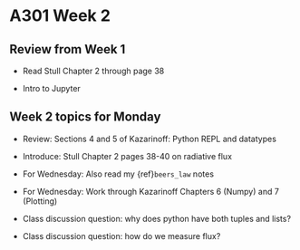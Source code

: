 # A301 Week 2

## Review from Week 1

* Read Stull Chapter 2 through page 38

* Intro to Jupyter

## Week 2 topics for Monday

* Review: Sections 4 and 5 of Kazarinoff:  Python REPL and datatypes

* Introduce: Stull Chapter 2 pages 38-40 on radiative flux

* For Wednesday: Also read my {ref}`beers_law` notes

* For Wednesday: Work through Kazarinoff Chapters 6 (Numpy) and 7 (Plotting)

* Class discussion question: why does python have both tuples and lists?

* Class discussion question: how do we measure flux?


